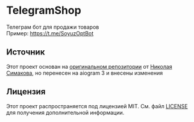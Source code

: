 # TelegramShop
Телеграм бот для продажи товаров  
Пример: https://t.me/SoyuzOptBot  

## Источник

Этот проект основан на [оригинальном репозитории](https://github.com/NikolaySimakov/Shop-bot) от 
[Николая Симакова](https://github.com/NikolaySimakov), но перенесен на aiogram 3 и внесены изменения

## Лицензия

Этот проект распространяется под лицензией MIT. См. файл [LICENSE](https://github.com/NikolaySimakov/Shop-bot/blob/master/LICENSE) для получения дополнительной информации.
